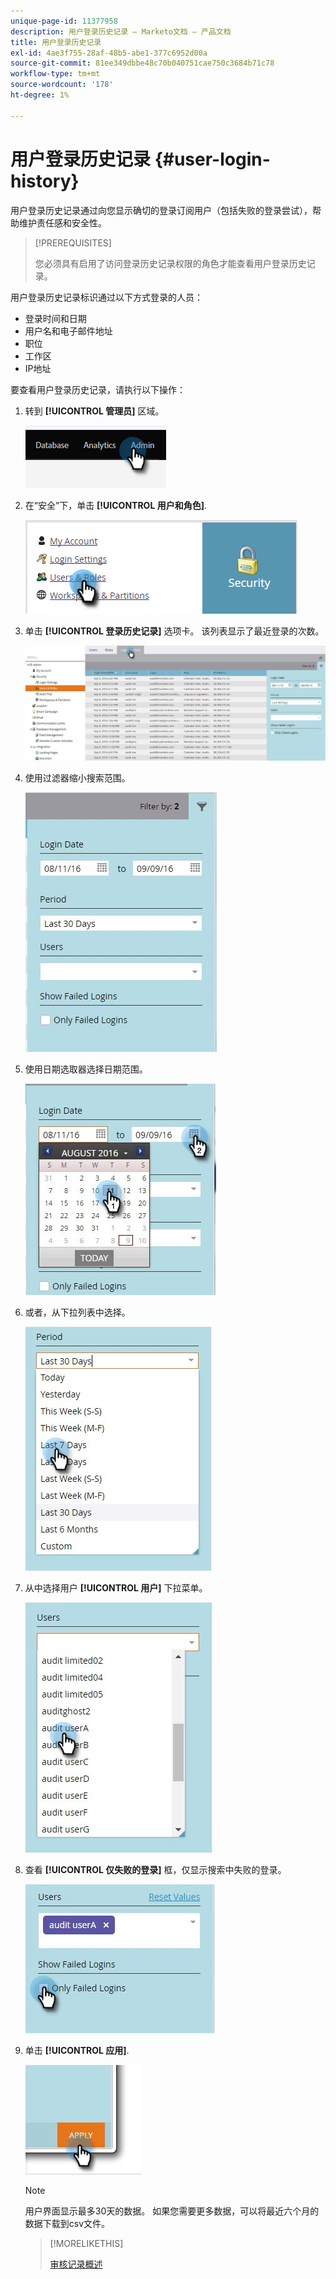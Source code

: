 ```yaml
---
unique-page-id: 11377958
description: 用户登录历史记录 — Marketo文档 — 产品文档
title: 用户登录历史记录
exl-id: 4ae3f755-28af-48b5-abe1-377c6952d00a
source-git-commit: 81ee349dbbe48c70b040751cae750c3684b71c78
workflow-type: tm+mt
source-wordcount: '178'
ht-degree: 1%

---
```


# 用户登录历史记录 {#user-login-history}

用户登录历史记录通过向您显示确切的登录订阅用户（包括失败的登录尝试），帮助维护责任感和安全性。

>[!PREREQUISITES]
>
>您必须具有启用了访问登录历史记录权限的角色才能查看用户登录历史记录。

用户登录历史记录标识通过以下方式登录的人员：

* 登录时间和日期
* 用户名和电子邮件地址
* 职位
* 工作区
* IP地址

要查看用户登录历史记录，请执行以下操作：

1. 转到 **[!UICONTROL 管理员]** 区域。

   ![](assets/user-login-history-1.png)

1. 在“安全”下，单击 **[!UICONTROL 用户和角色]**.

   ![](assets/user-login-history-2.png)

1. 单击 **[!UICONTROL 登录历史记录]** 选项卡。 该列表显示了最近登录的次数。

   ![](assets/user-login-history-3.png)

1. 使用过滤器缩小搜索范围。

   ![](assets/user-login-history-4.png)

1. 使用日期选取器选择日期范围。

   ![](assets/user-login-history-5.png)

1. 或者，从下拉列表中选择。

   ![](assets/user-login-history-6.png)

1. 从中选择用户 **[!UICONTROL 用户]** 下拉菜单。

   ![](assets/user-login-history-7.png)

1. 查看 **[!UICONTROL 仅失败的登录]** 框，仅显示搜索中失败的登录。

   ![](assets/user-login-history-8.png)

1. 单击 **[!UICONTROL 应用]**.

   ![](assets/user-login-history-9.png)

   >[!NOTE]
   >
   >用户界面显示最多30天的数据。 如果您需要更多数据，可以将最近六个月的数据下载到csv文件。

   >[!MORELIKETHIS]
   >
   >[审核记录概述](/help/marketo/product-docs/administration/audit-trail/audit-trail-overview.md)
